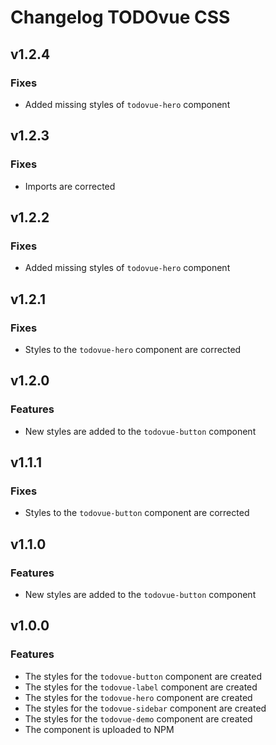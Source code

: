 # Changelog **TODOvue CSS**

## v1.2.4
### Fixes
* Added missing styles of `todovue-hero` component

## v1.2.3
### Fixes
* Imports are corrected

## v1.2.2
### Fixes
* Added missing styles of `todovue-hero` component

## v1.2.1
### Fixes
* Styles to the `todovue-hero` component are corrected

## v1.2.0
### Features
* New styles are added to the `todovue-button` component


## v1.1.1
### Fixes
* Styles to the `todovue-button` component are corrected

## v1.1.0
### Features
* New styles are added to the `todovue-button` component

## v1.0.0
### Features
* The styles for the `todovue-button` component are created
* The styles for the `todovue-label` component are created
* The styles for the `todovue-hero` component are created
* The styles for the `todovue-sidebar` component are created
* The styles for the `todovue-demo` component are created
* The component is uploaded to NPM

